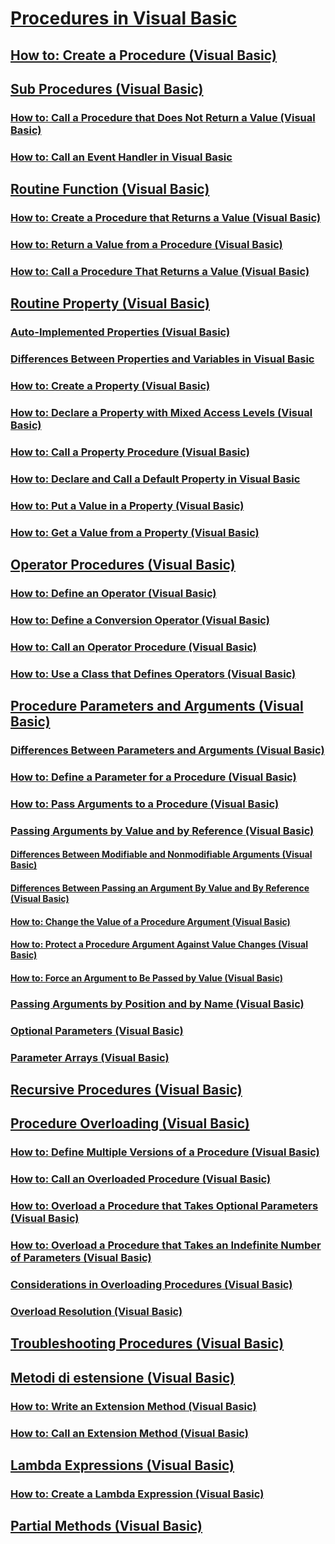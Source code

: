# [Procedures in Visual Basic](index.md)
## [How to: Create a Procedure (Visual Basic)](how-to-create-a-procedure.md)
## [Sub Procedures (Visual Basic)](sub-procedures.md)
### [How to: Call a Procedure that Does Not Return a Value (Visual Basic)](how-to-call-a-procedure-that-does-not-return-a-value.md)
### [How to: Call an Event Handler in Visual Basic](how-to-call-an-event-handler.md)
## [Routine Function (Visual Basic)](function-procedures.md)
### [How to: Create a Procedure that Returns a Value (Visual Basic)](how-to-create-a-procedure-that-returns-a-value.md)
### [How to: Return a Value from a Procedure (Visual Basic)](how-to-return-a-value-from-a-procedure.md)
### [How to: Call a Procedure That Returns a Value (Visual Basic)](how-to-call-a-procedure-that-returns-a-value.md)
## [Routine Property (Visual Basic)](property-procedures.md)
### [Auto-Implemented Properties (Visual Basic)](auto-implemented-properties.md)
### [Differences Between Properties and Variables in Visual Basic](differences-between-properties-and-variables.md)
### [How to: Create a Property (Visual Basic)](how-to-create-a-property.md)
### [How to: Declare a Property with Mixed Access Levels (Visual Basic)](how-to-declare-a-property-with-mixed-access-levels.md)
### [How to: Call a Property Procedure (Visual Basic)](how-to-call-a-property-procedure.md)
### [How to: Declare and Call a Default Property in Visual Basic](how-to-declare-and-call-a-default-property.md)
### [How to: Put a Value in a Property (Visual Basic)](how-to-put-a-value-in-a-property.md)
### [How to: Get a Value from a Property (Visual Basic)](how-to-get-a-value-from-a-property.md)
## [Operator Procedures (Visual Basic)](operator-procedures.md)
### [How to: Define an Operator (Visual Basic)](how-to-define-an-operator.md)
### [How to: Define a Conversion Operator (Visual Basic)](how-to-define-a-conversion-operator.md)
### [How to: Call an Operator Procedure (Visual Basic)](how-to-call-an-operator-procedure.md)
### [How to: Use a Class that Defines Operators (Visual Basic)](how-to-use-a-class-that-defines-operators.md)
## [Procedure Parameters and Arguments (Visual Basic)](procedure-parameters-and-arguments.md)
### [Differences Between Parameters and Arguments (Visual Basic)](differences-between-parameters-and-arguments.md)
### [How to: Define a Parameter for a Procedure (Visual Basic)](how-to-define-a-parameter-for-a-procedure.md)
### [How to: Pass Arguments to a Procedure (Visual Basic)](how-to-pass-arguments-to-a-procedure.md)
### [Passing Arguments by Value and by Reference (Visual Basic)](passing-arguments-by-value-and-by-reference.md)
#### [Differences Between Modifiable and Nonmodifiable Arguments (Visual Basic)](differences-between-modifiable-and-nonmodifiable-arguments.md)
#### [Differences Between Passing an Argument By Value and By Reference (Visual Basic)](differences-between-passing-an-argument-by-value-and-by-reference.md)
#### [How to: Change the Value of a Procedure Argument (Visual Basic)](how-to-change-the-value-of-a-procedure-argument.md)
#### [How to: Protect a Procedure Argument Against Value Changes (Visual Basic)](how-to-protect-a-procedure-argument-against-value-changes.md)
#### [How to: Force an Argument to Be Passed by Value (Visual Basic)](how-to-force-an-argument-to-be-passed-by-value.md)
### [Passing Arguments by Position and by Name (Visual Basic)](passing-arguments-by-position-and-by-name.md)
### [Optional Parameters (Visual Basic)](optional-parameters.md)
### [Parameter Arrays (Visual Basic)](parameter-arrays.md)
## [Recursive Procedures (Visual Basic)](recursive-procedures.md)
## [Procedure Overloading (Visual Basic)](procedure-overloading.md)
### [How to: Define Multiple Versions of a Procedure (Visual Basic)](how-to-define-multiple-versions-of-a-procedure.md)
### [How to: Call an Overloaded Procedure (Visual Basic)](how-to-call-an-overloaded-procedure.md)
### [How to: Overload a Procedure that Takes Optional Parameters (Visual Basic)](how-to-overload-a-procedure-that-takes-optional-parameters.md)
### [How to: Overload a Procedure that Takes an Indefinite Number of Parameters (Visual Basic)](how-to-overload-a-procedure-that-takes-an-indefinite-number-of-parameters.md)
### [Considerations in Overloading Procedures (Visual Basic)](considerations-in-overloading-procedures.md)
### [Overload Resolution (Visual Basic)](overload-resolution.md)
## [Troubleshooting Procedures (Visual Basic)](troubleshooting-procedures.md)
## [Metodi di estensione (Visual Basic)](extension-methods.md)
### [How to: Write an Extension Method (Visual Basic)](how-to-write-an-extension-method.md)
### [How to: Call an Extension Method (Visual Basic)](how-to-call-an-extension-method.md)
## [Lambda Expressions (Visual Basic)](lambda-expressions.md)
### [How to: Create a Lambda Expression (Visual Basic)](how-to-create-a-lambda-expression.md)
## [Partial Methods (Visual Basic)](partial-methods.md)
